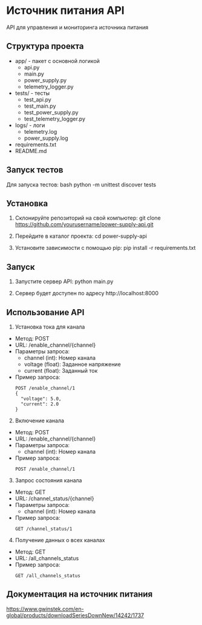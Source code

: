 # Источник питания API

API для управления и мониторинга источника питания

## Структура проекта

- app/ - пакет с основной логикой
  - api.py
  - main.py
  - power_supply.py
  - telemetry_logger.py
- tests/ - тесты
  - test_api.py
  - test_main.py
  - test_power_supply.py
  - test_telemetry_logger.py
- logs/ - логи
  - telemetry.log
  - power_supply.log
- requirements.txt
- README.md

## Запуск тестов

Для запуска тестов:
bash
python -m unittest discover tests

## Установка

1. Склонируйте репозиторий на свой компьютер:
git clone https://github.com/yourusername/power-supply-api.git

   
2. Перейдите в каталог проекта:
cd power-supply-api

3. Установите зависимости с помощью pip:
pip install -r requirements.txt

## Запуск
1. Запустите сервер API:
python main.py


2. Сервер будет доступен по адресу http://localhost:8000

## Использование API
1. Установка тока для канала
- Метод: POST
- URL: /enable_channel/{channel}
- Параметры запроса:
  - channel (int): Номер канала
  - voltage (float): Заданное напряжение
  - current (float): Заданный ток
- Пример запроса:
  ```
  POST /enable_channel/1
  {
    "voltage": 5.0,
    "current": 2.0
  }
  ```

2. Включение канала
- Метод: POST
- URL: /enable_channel/{channel}
- Параметры запроса:
  - channel (int): Номер канала
- Пример запроса:
  ```
  POST /enable_channel/1
  ```

3. Запрос состояния канала
- Метод: GET
- URL: /channel_status/{channel}
- Параметры запроса:
  - channel (int): Номер канала
- Пример запроса:
  ```
  GET /channel_status/1
  ```

4. Получение данных о всех каналах
- Метод: GET
- URL: /all_channels_status
- Пример запроса:
  ```
  GET /all_channels_status
  ```

## Документация на источник питания
https://www.gwinstek.com/en-global/products/downloadSeriesDownNew/14242/1737


